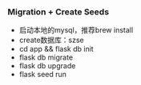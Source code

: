 
### Migration + Create Seeds

- 启动本地的mysql，推荐brew install
- create数据库：szse
- cd app && flask db init
- flask db migrate
- flask db upgrade
- flask seed run
